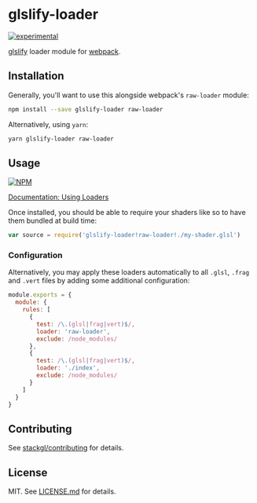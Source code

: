 # glslify-loader

[![experimental](http://badges.github.io/stability-badges/dist/experimental.svg)](http://github.com/badges/stability-badges)

[glslify](http://github.com/stackgl/glslify) loader module for [webpack](https://webpack.js.org).

## Installation

Generally, you'll want to use this alongside webpack's
`raw-loader` module:

``` bash
npm install --save glslify-loader raw-loader
```

Alternatively, using `yarn`:
``` bash
yarn glslify-loader raw-loader
```

## Usage

[![NPM](https://nodei.co/npm/glslify-loader.png)](https://nodei.co/npm/glslify-loader/)

[Documentation: Using Loaders](https://webpack.js.org/concepts/loaders/#using-loaders)

Once installed, you should be able to require your shaders
like so to have them bundled at build time:

``` javascript
var source = require('glslify-loader!raw-loader!./my-shader.glsl')
```

### Configuration

Alternatively, you may apply these loaders automatically
to all `.glsl`, `.frag` and `.vert` files by adding some
additional configuration:

``` javascript
module.exports = {
  module: {
    rules: [
      { 
        test: /\.(glsl|frag|vert)$/, 
        loader: 'raw-loader', 
        exclude: /node_modules/ 
      },
      { 
        test: /\.(glsl|frag|vert)$/, 
        loader: './index', 
        exclude: /node_modules/ 
      }
    ]
  }
}
```

## Contributing

See [stackgl/contributing](https://github.com/stackgl/contributing) for details.

## License

MIT. See [LICENSE.md](http://github.com/stackgl/glslify-loader/blob/master/LICENSE.md) for details.
